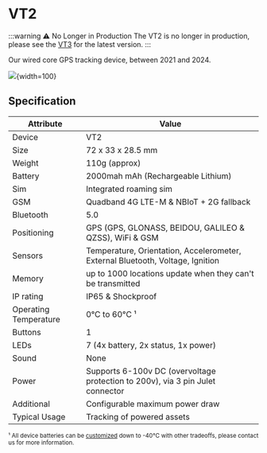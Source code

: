 # VT2

:::warning ⚠️ No Longer in Production
The VT2 is no longer in production, please see the [VT3](/devices/vehicle/) for the latest version.
:::

Our wired core GPS tracking device, between 2021 and 2024.

![](https://upload.r2.lb.chasm.cloud/2025/10/product-front/LB-DEV-VT2.png){width=100}

## Specification

| Attribute             | Value                                                                          |
| --------------------- | ------------------------------------------------------------------------------ |
| Device                | VT2                                                                            |
| Size                  | 72 x 33 x 28.5 mm                                                              |
| Weight                | 110g (approx)                                                                  |
| Battery               | 2000mah mAh (Rechargeable Lithium)                                              |
| Sim                   | Integrated roaming sim                                                         |
| GSM                   | Quadband 4G LTE-M & NBIoT + 2G fallback                                                |
| Bluetooth             | 5.0                                                                            |
| Positioning           | GPS (GPS, GLONASS, BEIDOU, GALILEO & QZSS), WiFi & GSM                         |
| Sensors               | Temperature, Orientation, Accelerometer, External Bluetooth, Voltage, Ignition |
| Memory                | up to 1000 locations update when they can't be transmitted                     |
| IP rating             | IP65 & Shockproof                                                              |
| Operating Temperature | 0°C to 60°C ¹                                                                  |
| Buttons               | 1                                                                              |
| LEDs                  | 7 (4x battery, 2x status, 1x power)                                                                             |
| Sound                 | None                                                                           |
| Power                 | Supports 6-100v DC (overvoltage protection to 200v), via 3 pin Julet  connector |
| Additional            | Configurable maximum power draw                                                |
| Typical Usage         | Tracking of powered assets |

<small>¹ All device batteries can be [customized](/devices/custom) down to -40°C with other tradeoffs, please contact us for more information.</small>
